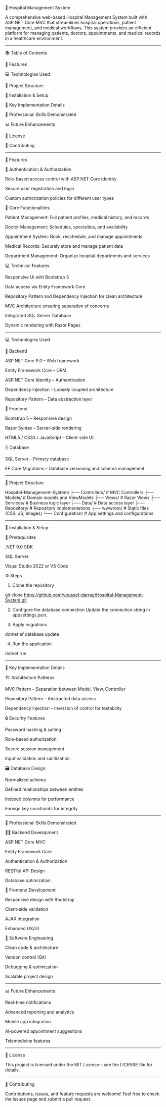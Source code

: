 🏥 Hospital Management System






A comprehensive web-based Hospital Management System built with ASP.NET Core MVC that streamlines hospital operations, patient management, and medical workflows.
This system provides an efficient platform for managing patients, doctors, appointments, and medical records in a healthcare environment.


---

📚 Table of Contents

🚀 Features

💻 Technologies Used

📁 Project Structure

🔧 Installation & Setup

🎯 Key Implementation Details

🌟 Professional Skills Demonstrated

📊 Future Enhancements

📄 License

🤝 Contributing



---

🚀 Features

🔐 Authentication & Authorization

Role-based access control with ASP.NET Core Identity

Secure user registration and login

Custom authorization policies for different user types


🏥 Core Functionalities

Patient Management: Full patient profiles, medical history, and records

Doctor Management: Schedules, specialties, and availability

Appointment System: Book, reschedule, and manage appointments

Medical Records: Securely store and manage patient data

Department Management: Organize hospital departments and services


💻 Technical Features

Responsive UI with Bootstrap 5

Data access via Entity Framework Core

Repository Pattern and Dependency Injection for clean architecture

MVC Architecture ensuring separation of concerns

Integrated SQL Server Database

Dynamic rendering with Razor Pages



---

💻 Technologies Used

🧠 Backend

ASP.NET Core 9.0 – Web framework

Entity Framework Core – ORM

ASP.NET Core Identity – Authentication

Dependency Injection – Loosely coupled architecture

Repository Pattern – Data abstraction layer


🎨 Frontend

Bootstrap 5 – Responsive design

Razor Syntax – Server-side rendering

HTML5 / CSS3 / JavaScript – Client-side UI


🗄 Database

SQL Server – Primary database

EF Core Migrations – Database versioning and schema management



---

📁 Project Structure

Hospital-Management-System/
├── Controllers/          # MVC Controllers
├── Models/               # Domain models and ViewModels
├── Views/                # Razor Views
├── Services/             # Business logic layer
├── Data/                 # Data access layer
├── Repository/           # Repository implementations
├── wwwroot/              # Static files (CSS, JS, Images)
└── Configuration/        # App settings and configurations


---

🔧 Installation & Setup

🧩 Prerequisites

.NET 9.0 SDK

SQL Server

Visual Studio 2022 or VS Code


⚙ Steps

1. Clone the repository

git clone https://github.com/youssef-darrag/Hospital-Management-System.git


2. Configure the database connection
Update the connection string in appsettings.json.


3. Apply migrations

dotnet ef database update


4. Run the application

dotnet run




---

🎯 Key Implementation Details

🏗 Architecture Patterns

MVC Pattern – Separation between Model, View, Controller

Repository Pattern – Abstracted data access

Dependency Injection – Inversion of control for testability


🔒 Security Features

Password hashing & salting

Role-based authorization

Secure session management

Input validation and sanitization


🗃 Database Design

Normalized schema

Defined relationships between entities

Indexed columns for performance

Foreign key constraints for integrity



---

🌟 Professional Skills Demonstrated

👨‍💻 Backend Development

ASP.NET Core MVC

Entity Framework Core

Authentication & Authorization

RESTful API Design

Database optimization


💅 Frontend Development

Responsive design with Bootstrap

Client-side validation

AJAX integration

Enhanced UX/UI


🧩 Software Engineering

Clean code & architecture

Version control (Git)

Debugging & optimization

Scalable project design



---

📊 Future Enhancements

Real-time notifications

Advanced reporting and analytics

Mobile app integration

AI-powered appointment suggestions

Telemedicine features



---

📄 License

This project is licensed under the MIT License – see the LICENSE file for details.


---

🤝 Contributing

Contributions, issues, and feature requests are welcome!
Feel free to check the issues page and submit a pull request.
